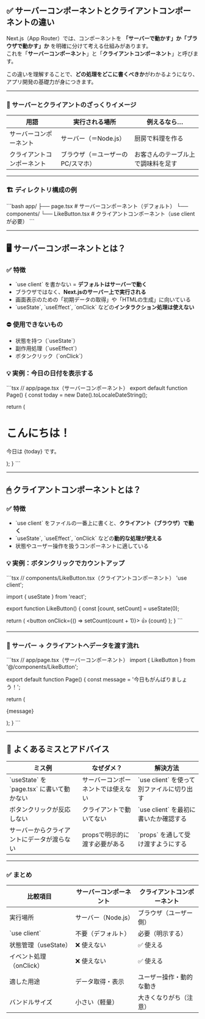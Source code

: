 ## ✅ サーバーコンポーネントとクライアントコンポーネントの違い

Next.js（App Router）では、コンポーネントを **「サーバーで動かす」か「ブラウザで動かす」か** を明確に分けて考える仕組みがあります。  
これを「**サーバーコンポーネント**」と「**クライアントコンポーネント**」と呼びます。

この違いを理解することで、**どの処理をどこに書くべきか**がわかるようになり、アプリ開発の基礎力が身につきます。

---

### 🧩 サーバーとクライアントのざっくりイメージ

| 用語 | 実行される場所 | 例えるなら… |
|------|----------------|--------------|
| サーバーコンポーネント | サーバー（＝Node.js） | 厨房で料理を作る |
| クライアントコンポーネント | ブラウザ（＝ユーザーのPC/スマホ） | お客さんのテーブル上で調味料を足す |

---

### 🏗 ディレクトリ構成の例

\`\`\`bash
app/
├── page.tsx           # サーバーコンポーネント（デフォルト）
└── components/
    └── LikeButton.tsx # クライアントコンポーネント（use client が必要）
\`\`\`

---

## 🖥 サーバーコンポーネントとは？

### ✅ 特徴

- \`use client\` を書かない = **デフォルトはサーバーで動く**
- ブラウザではなく、**Next.jsのサーバー上で実行される**
- 画面表示のための「初期データの取得」や「HTMLの生成」に向いている
- \`useState\`, \`useEffect\`, \`onClick\` などの**インタラクション処理は使えない**

### ⛔ 使用できないもの

- 状態を持つ（\`useState\`）
- 副作用処理（\`useEffect\`）
- ボタンクリック（\`onClick\`）

### 💡 実例：今日の日付を表示する

\`\`\`tsx
// app/page.tsx（サーバーコンポーネント）
export default function Page() {
  const today = new Date().toLocaleDateString();

  return (
    <div>
      <h1>こんにちは！</h1>
      <p>今日は {today} です。</p>
    </div>
  );
}
\`\`\`

---

## 🖱 クライアントコンポーネントとは？

### ✅ 特徴

- \`use client\` をファイルの一番上に書くと、**クライアント（ブラウザ）で動く**
- \`useState\`, \`useEffect\`, \`onClick\` などの**動的な処理が使える**
- 状態やユーザー操作を扱うコンポーネントに適している

### 💡 実例：ボタンクリックでカウントアップ

\`\`\`tsx
// components/LikeButton.tsx（クライアントコンポーネント）
'use client';

import { useState } from 'react';

export function LikeButton() {
  const [count, setCount] = useState(0);

  return (
    <button onClick={() => setCount(count + 1)}>
      👍 {count}
    </button>
  );
}
\`\`\`

---

### 🔗 サーバー → クライアントへデータを渡す流れ

\`\`\`tsx
// app/page.tsx（サーバーコンポーネント）
import { LikeButton } from '@/components/LikeButton';

export default function Page() {
  const message = '今日もがんばりましょう！';

  return (
    <div>
      <p>{message}</p>
      <LikeButton />
    </div>
  );
}
\`\`\`

---

## 📌 よくあるミスとアドバイス

| ミス例 | なぜダメ？ | 解決方法 |
|--------|------------|----------|
| \`useState\` を \`page.tsx\` に書いて動かない | サーバーコンポーネントでは使えない | \`use client\` を使って別ファイルに切り出す |
| ボタンクリックが反応しない | クライアントで動いてない | \`use client\` を最初に書いたか確認する |
| サーバーからクライアントにデータが渡らない | propsで明示的に渡す必要がある | \`props\` を通して受け渡すようにする |

---

### ✅ まとめ

| 比較項目 | サーバーコンポーネント | クライアントコンポーネント |
|----------|------------------|----------------------|
| 実行場所 | サーバー（Node.js） | ブラウザ（ユーザー側） |
| \`use client\` | 不要（デフォルト） | 必要（明示する） |
| 状態管理（useState） | ❌ 使えない | ✅ 使える |
| イベント処理（onClick） | ❌ 使えない | ✅ 使える |
| 適した用途 | データ取得・表示 | ユーザー操作・動的な動き |
| バンドルサイズ | 小さい（軽量） | 大きくなりがち（注意） |
